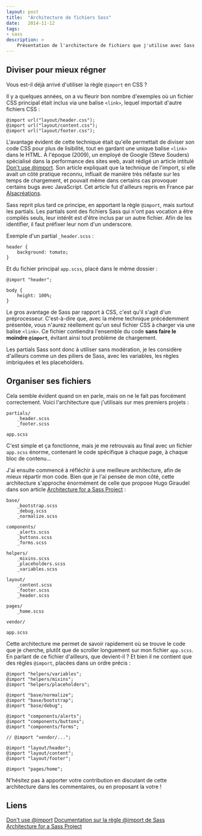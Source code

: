 ```yaml
---
layout: post
title:  "Architecture de fichiers Sass"
date:   2014-11-12
tags:
- sass
description: >
    Présentation de l'architecture de fichiers que j'utilise avec Sass.
---
```


## Diviser pour mieux régner

Vous est-il déjà arrivé d'utiliser la règle `@import` en CSS ?

Il y a quelques années, on a vu fleurir bon nombre d'exemples où un fichier CSS principal était inclus via une balise `<link>`, lequel importait d'autre fichiers CSS :

    @import url("layout/header.css");
    @import url("layout/content.css");
    @import url("layout/footer.css");

L'avantage évident de cette technique était qu'elle permettait de diviser son code CSS pour plus de lisibilité, tout en gardant une unique balise `<link>` dans le HTML. À l'époque (2009), un employé de Google (Steve Souders) spécialisé dans la performance des sites web, avait rédigé un article intitulé [Don't use @import](http://www.stevesouders.com/blog/2009/04/09/dont-use-import/). Son article expliquait que la technique de l'import, si elle avait un côté pratique reconnu, influait de manière très néfaste sur les temps de chargement, et pouvait même dans certains cas provoquer certains bugs avec JavaScript. Cet article fut d'ailleurs repris en France par [Alsacréations](http://www.alsacreations.com/actu/lire/695-utilisation-style-css-import-link.html).

Sass reprit plus tard ce principe, en apportant la règle `@import`, mais surtout les partials. Les partials sont des fichiers Sass qui n'ont pas vocation a être compilés seuls, leur intérêt est d'être inclus par un autre fichier. Afin de les identifier, il faut préfixer leur nom d'un underscore.

Exemple d'un partial `_header.scss` :

    header {
        background: tomato;
    }

Et du fichier principal `app.scss`, placé dans le même dossier :

    @import "header";

    body {
        height: 100%;
    }

Le gros avantage de Sass par rapport à CSS, c'est qu'il s'agit d'un préprocesseur. C'est-à-dire que, avec la même technique précédemment présentée, vous n'aurez réellement qu'un seul fichier CSS à charger via une balise `<link>`. Ce fichier contiendra l'ensemble du code **sans faire le moindre `@import`**, évitant ainsi tout problème de chargement.

Les partials Sass sont donc à utiliser sans modération, je les considère d'ailleurs comme un des piliers de Sass, avec les variables, les règles imbriquées et les placeholders.

## Organiser ses fichiers

Cela semble évident quand on en parle, mais on ne le fait pas forcément correctement. Voici l'architecture que j'utilisais sur mes premiers projets :

    partials/
        _header.scss
        _footer.scss

    app.scss

C'est simple et ça fonctionne, mais je me retrouvais au final avec un fichier `app.scss` énorme, contenant le code spécifique à chaque page, à chaque bloc de contenu...

J'ai ensuite commencé à réfléchir à une meilleure architecture, afin de mieux répartir mon code. Bien que je l'ai pensée de mon côté, cette architecture s'approche énormément de celle que propose Hugo Giraudel dans son article [Architecture for a Sass Project](http://www.sitepoint.com/architecture-sass-project/) :

    base/
        _bootstrap.scss
        _debug.scss
        _normalize.scss

    components/
        _alerts.scss
        _buttons.scss
        _forms.scss

    helpers/
        _mixins.scss
        _placeholders.scss
        _variables.scss

    layout/
        _content.scss
        _footer.scss
        _header.scss

    pages/
        _home.scss

    vendor/

    app.scss

Cette architecture me permet de savoir rapidement où se trouve le code que je cherche, plutôt que de scroller longuement sur mon fichier `app.scss`. En parlant de ce fichier d'ailleurs, que devient-il ? Et bien il ne contient que des règles `@import`, placées dans un ordre précis :

    @import "helpers/variables";
    @import "helpers/mixins";
    @import "helpers/placeholders";

    @import "base/normalize";
    @import "base/bootstrap";
    @import "base/debug";

    @import "components/alerts";
    @import "components/buttons";
    @import "components/forms";

    // @import "vendor/...";

    @import "layout/header";
    @import "layout/content";
    @import "layout/footer";

    @import "pages/home";

N'hésitez pas à apporter votre contribution en discutant de cette architecture dans les commentaires, ou en proposant la votre !

## Liens

[Don't use @import](http://www.stevesouders.com/blog/2009/04/09/dont-use-import/)
[Documentation sur la règle @import de Sass](http://sass-lang.com/documentation/file.SASS_REFERENCE.html#import)
[Architecture for a Sass Project](http://www.sitepoint.com/architecture-sass-project/)